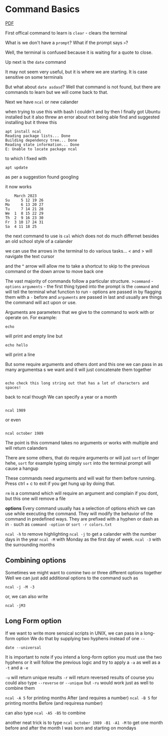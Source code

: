 # Command Basics

[PDF](./assets/02_Command_Basics.pdf)

First offical command to learn is
`clear` - clears the terminal

What is we don't have a `prompt`?
What if the prompt says
`>`?

Well, the terminal is confused because it is waiting for a quote to close.

Up next is the `date` command

It may not seem very useful, but it is where we are starting.
It is case sensitive on some terminals

But what about `date asdasd`?
Well that command is not found, but there are commands to learn but we will come back to that.

Next we have `ncal` or new calander

when trying to use this with bash I couldn't and by then I finally got Ubuntu installed but it also threw an error about not being able find and suggested installing but it threw this

```
apt install ncal
Reading package lists... Done
Building dependency tree... Done
Reading state information... Done
E: Unable to locate package ncal
```

to which I fixed with

```
apt update
```

as per a suggestion found googling

it now works

```
    March 2023
Su     5 12 19 26
Mo     6 13 20 27
Tu     7 14 21 28
We  1  8 15 22 29
Th  2  9 16 23 30
Fr  3 10 17 24 31
Sa  4 11 18 25
```

the next command to use is `cal` which does not do much differnet besides an old school style of a calander

we can use the arrows in the terminal to do various tasks... < and > will navigate the text cursor

and the ^ arrow will allow me to take a shortcut to skip to the previous command or the down arrow to move back one

The vast majority of commands follow a particular structure.
\>`command` -`options` `arguments`
\- the first thing typed into the prompt is the `command` and will tell the terminal what function to run
\- options are passed in by flagging them with a `-` before and `arguments` are passed in last and usually are things the command will act upon or use.

Arguments are parameters that we give to the command to work with or operate on. For example:

```
echo
```

will print and empty line
but

```
echo hello

```

will print a line

But some require arguments and others dont and this one we can pass in as many argumentsa s we want and it will just concatenate them together

```

echo check this long string out that has a lot of characters and spaces!

```

back to ncal though
We can specify a year or a month

```

ncal 1989

```

or even

```

ncal october 1989

```

The point is this command takes no arguments or works with multiple and will return calanders

There are some others, that do require arguments or will just `sort` of linger
hehe, `sort` for example
typing simply `sort` into the terminal prompt will cause a hangup

These commands need arguments and will wait for them before running. Press ctrl + c to exit if you get hung up by doing that.

`rm` is a command which will require an argument and complain if you dont, but this one will remove a file

__options__
Every command usually has a selection of options ehich we can use while executing the command. They will modify the behavior of the command in predefined ways. 
They are prefixed with a hyphen or dash as in `-` such as `command -option` or `sort -r colors.txt`

`ncal -h` to remove highlighting
`ncal -j` to get a calander with the number days in the year
`ncal -M` with Monday as the first day of week.
`ncal -3` with the surrounding months

## Combining options

Sometimes we might want to comine two or three different options together
Well we can just add additional options to the command such as
```
ncal -j -M -3
```

or, we can also write
```
ncal -jM3
```

## Long Form option
If we want to write more sensical scripts in UNIX, we can pass in a long-form option
We do that by supplying two hyphens instead of one `--`
```
date --universal
```
It is important to note if you intend a long-form option you must use the two hyphens or it will follow the previous logic and try to apply a `-a` as well as a `-t` and a `-e`

`-u` will return unique results
`-r` will return reversed results
of course you could also type
`--reverse`
or `--unique`
but `-ru` would work just as well to combine them

`ncal -A 5` for printing months After (and requires a number)
`ncal -B 5` for printing months Before (and requiresa number)

can also type
`ncal -A5 -B5` to combine

another neat trick is to type
`ncal october 1989 -B1 -A1 -M` to get one month before and after the month I was born and starting on mondays